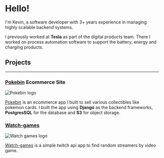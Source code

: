 # Hello! 

I'm Kevin, a software developer with 3+ years experience in managing highly scalable backend systems. 

I previously worked at **Tesla** as part of the digital products team. There I worked on process automation software to support the battery, energy and charging products.

## Projects
***


### [Pokebin](https://pokebin.app/) Ecommerce Site

![Pokebin logo](https://img.icons8.com/?size=100&id=64897&format=png&color=000000)

[Pokebin](https://pokebin.app/) is an ecommerce app I built to sell various collectibles like pokemon cards.
I built the app using **Django** as the backend frameworks, **PostgresSQL** for the database and **S3** for object storage.



### [Watch-games](https://kevinsmhevin.github.io/watch-games/)

![Watch games logo](https://img.icons8.com/?size=100&id=81939&format=png&color=000000)

[Watch-games](https://kevinsmhevin.github.io/watch-games/) is a simple twitch api app to find random streamers by video game.
